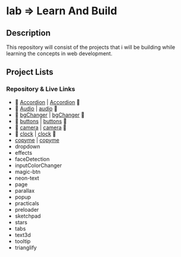 # lab => Learn And Build 

## Description

This repository will consist of the projects that i will be building while learning the concepts in web development.

## Project Lists 
###   Repository & Live Links
- 📁 [Accordion](https://github.com/Pariharx7/lab/tree/main/accordion) | [Accordion](https://pariharx7.github.io/lab/accordion/) 🔗
- 📁 [Audio](https://github.com/Pariharx7/lab/tree/main/audio) | [audio](https://pariharx7.github.io/lab/audio/) 🔗
- 📁 [bgChanger](https://github.com/Pariharx7/lab/tree/main/bgChanger) | [bgChanger](https://pariharx7.github.io/lab/bgChanger) 🔗
- 📁 [buttons](https://github.com/Pariharx7/tree/main/buttons) | [buttons](https://pariharx7.github.io/lab/buttons) 🔗
- 📁 [camera](https://github.com/Pariharx7/lab/tree/main/camera) | [camera](https://pariharx7.github.io/lab/camera) 🔗
- 📁 [clock](https://github.com/Pariharx7/lab/tree/main/clock) | [clock](https://pariharx7.github.io/lab/clock) 🔗
- [copyme](https://github.com/Pariharx7/lab/tree/main/copyme) | [copyme](https://pariharx7.github.io/lab/copyme)
- dropdown
- effects
- faceDetection
- inputColorChanger
- magic-btn
- neon-text
- page
- parallax
- popup
- practicals
- preloader
- sketchpad
- stars
- tabs
- text3d
- tooltip
- trianglify
